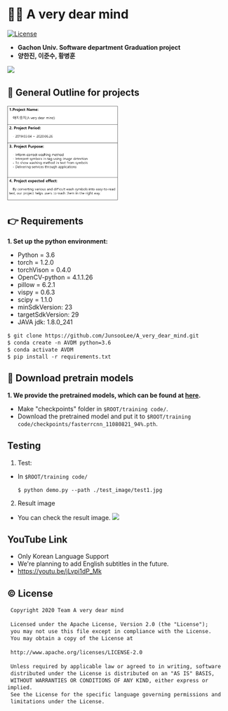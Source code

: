 # 👚👕 A very dear mind
[![License](https://img.shields.io/badge/License-Apache%202.0-blue.svg)](https://opensource.org/licenses/Apache-2.0)

- **Gachon Univ. Software department Graduation project**   
- **양한진, 이준수, 황병훈**

<img src = "https://user-images.githubusercontent.com/52238766/85866361-3cef9100-b802-11ea-9e1a-c80f5a43c97c.PNG"></img>


## 📄 General Outline for projects   


<img src="https://github.com/JunsooLee/A_very_dear_mind/blob/master/WIKI/outline.png" width="50%"></img>




## :point_right: Requirements

**1. Set up the python environment:**

  - Python = 3.6
  - torch = 1.2.0
  - torchVison = 0.4.0
  - OpenCV-python = 4.1.1.26
  - pillow = 6.2.1
  - vispy = 0.6.3
  - scipy = 1.1.0
  - minSdkVersion: 23
  - targetSdkVersion: 29
  - JAVA jdk: 1.8.0_241

  ```
  $ git clone https://github.com/JunsooLee/A_very_dear_mind.git
  $ conda create -n AVDM python=3.6
  $ conda activate AVDM
  $ pip install -r requirements.txt
  ```

## 💾 Download pretrain models

**1. We provide the pretrained models, which can be found at [here](https://drive.google.com/file/d/1qzQ0Uaw_r2T1iTZK2f7Icz7WhC9lObWl/view?usp=sharing).**
  - Make "checkpoints" folder in `$ROOT/training code/`.
  - Download the pretrained model and put it to `$ROOT/training code/checkpoints/fasterrcnn_11080821_94%.pth`.


## Testing

1. Test:
  - In `$ROOT/training code/`
    ```
    $ python demo.py --path ./test_image/test1.jpg
    ```
    
2. Result image
  - You can check the result image.
  <img src = "https://user-images.githubusercontent.com/52238766/85869073-26e3cf80-b806-11ea-9288-830b32acee8a.PNG"></img>

## YouTube Link
  - Only Korean Language Support 
  - We're planning to add English subtitles in the future.
  - https://youtu.be/jLvpi1dP_Mk


## ©️ License
```
 Copyright 2020 Team A very dear mind

 Licensed under the Apache License, Version 2.0 (the "License");
 you may not use this file except in compliance with the License.
 You may obtain a copy of the License at
 
 http://www.apache.org/licenses/LICENSE-2.0

 Unless required by applicable law or agreed to in writing, software
 distributed under the License is distributed on an "AS IS" BASIS,
 WITHOUT WARRANTIES OR CONDITIONS OF ANY KIND, either express or implied.
 See the License for the specific language governing permissions and
 limitations under the License.
```

